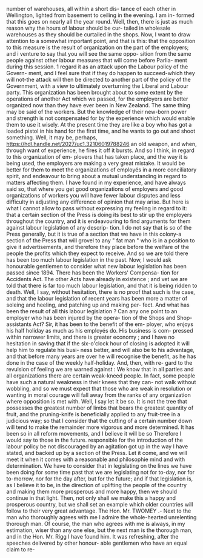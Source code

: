 number of warehouses, all within a short dis- tance of each other in Wellington, lighted from basement to ceiling in the evening. I am in- formed that this goes on nearly all the year round. Well, then, there is just as much reason why the hours of labour should be cur- tailed in wholesale warehouses as they should be curtailed in the shops. Now, I want to draw attention to a somewhat important point, and that is this: that the opposition to this measure is the result of organization on the part of the employers; and i venture to say that you will see the same oppo- sition from the same people against other labour measures that will come before Parlia- ment during this session. 1 regard it as an attack upon the Labour policy of the Govern- ment, and I feel sure that if they do happen to succeed-which they will not-the attack will then be directed to another part of the policy of the Government, with a view to ultimately overturning the Liberal and Labour party. This organization has been brought about to some extent by the operations of another Act which we passed, for the employers are better organized now than they have ever been in New Zealand. The same thing may be said of the workers. But the knowledge of their new-born power and strength is not compensated for by the experience which would enable them to use it wisely. At the present time they are like a boy who has got a loaded pistol in his hand for the first time, and he wants to go out and shoot something. Well, it may be, perhaps, https://hdl.handle.net/2027/uc1.32106019788246 an old weapon, and when, through want of experience, he fires it off it bursts. And so I think, in regard to this organization of em- plovers that has taken place, and the way it is being used, the employers are making a very great mistake. It would be better for them to meet the organizations of employés in a more conciliatory spirit, and endeavour to bring about a mutual understanding in regard to matters affecting them. I have found in my experience, and have always said so, that where you get good organizations of employers and good organizations of workers you will have fewer labour disputes and less difficulty in adjusting any difference of opinion that may arise. But here is what I cannot allow to pass without expressing my feeling in regard to it: that a certain section of the Press is doing its best to stir up the employers throughout the country, and it is endeavouring to find arguments for them against labour legislation of any descrip- tion. I do not say that is so of the Press generally, but it is true of a section that we have in this colony-a section of the Press that will grovel to any " fat man " who is in a position to give it advertisements, and therefore they place before the welfare of the people the profits which they expect to receive. And so we are told there has been too much labour legislation in the past. Now, I would ask honourable gentlemen to consider what new labour legislation has been passed since 1894. There has been the Workers' Compensa- tion for Accidents Act. The other Acts have already in existence ; and vet we are told that there is far too much labour legislation, and that it is being ridden to death. Well, I say, without hesitation, there is no proof that such is the case, and that the labour legislation of recent years has been more a matter of soleing and heeling, and patching up and making per- fect. And what has been the result of all this labour legislation ? Can any one point to an employer who has been injured by the opera- tion of the Shops and Shop-assistants Act? Sir, it has been to the benefit of the em- ployer, who enjoys his half holiday as much as his employés do. His business is com- pressed within narrower limits, and there is greater economy ; and I have no hesitation in saving that if the six-o'clock hour of closing is adopted it will help him to regulate his busi- ness better, and will also be to his advantage, and that before many years are over he will recognise the benefit, as he has done in the case of the weekly half-holiday. And, then, with re- gard to the revulsion of feeling we are warned against : We know that in all parties and all organizations there are certain weak-kneed people. In fact, some people have such a natural weakness in their knees that they can- not walk without wobbling, and so we must expect that those who are weak in resolution or wanting in moral courage will fall away from the ranks of any organization where opposition is met with. Well, I say let it be so. It is not the tree that possesses the greatest number of limbs that bears the greatest quantity of fruit, and the pruning-knife is beneficially applied to any fruit-tree in a judicious way; so that I consider that the cutting of a certain number down will tend to make the remainder more vigorous and more determined. It has been so in all reform movements, and I believe it will be so Therefore I would say to those in the future. responsible for the introduction of the labour policy be not discouraged by an agitation got up in the way I have stated, and backed up by a section of the Press. Let it come, and we will meet it when it comes with a reasonable and philosophie mind and with determination. We have to consider that in legislating on the lines we have been doing for some time past that we are legislating not for to-day, nor for to-morrow, nor for the day after, but for the future; and if that legislation is, as I believe it to be, in the direction of uplifting the people of the country and making them more prosperous and more happy, then we should continue in that light. Then, not only shall we make this a happy and prosperous country, but we shall set an example which older countries will follow to their very great advantage. The Hon. Mr. TWOMEY .- Next to the man who thoroughly agrees with me I admire the whole-hearted unrelenting thorough man. Of course, the man who agrees with me is always, in my estimation, wiser than any one else, but the next man is the thorough man, and in the Hon. Mr. Rigg I have found him. It was refreshing, after the speeches delivered by other honour- able gentlemen who have an equal claim to re- 